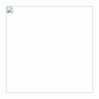 <p align="center">
<img class="center" src="https://media.giphy.com/media/M9gbBd9nbDrOTu1Mqx/giphy.gif" width="230">
</p>
